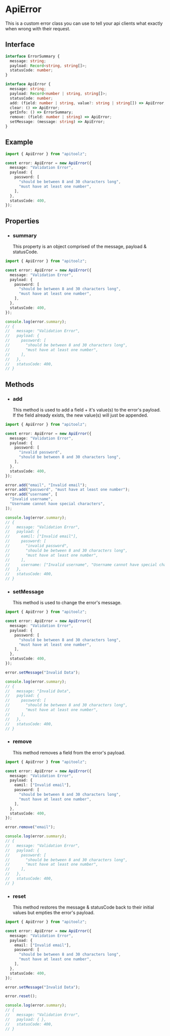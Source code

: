 # ApiError

This is a custom error class you can use to tell your api clients what exactly when wrong with their request.

## Interface

```ts
interface ErrorSummary {
  message: string;
  payload: Record<string, string[]>;
  statusCode: number;
}

interface ApiError {
  message: string;
  payload: Record<number | string, string[]>;
  statusCode: number;
  add: (field: number | string, value?: string | string[]) => ApiError;
  clear: () => ApiError;
  getInfo: () => ErrorSummary;
  remove: (field: number | string) => ApiError;
  setMessage: (message: string) => ApiError;
}
```

## Example

```ts
import { ApiError } from "apitoolz";

const error: ApiError = new ApiError({
  message: "Validation Error",
  payload: {
    password: [
      "should be between 8 and 30 characters long",
      "must have at least one number",
    ],
  },
  statusCode: 400,
});
```

## Properties

- ### summary

  This property is an object comprised of the message, payload & statusCode.

```ts
import { ApiError } from "apitoolz";

const error: ApiError = new ApiError({
  message: "Validation Error",
  payload: {
    password: [
      "should be between 8 and 30 characters long",
      "must have at least one number",
    ],
  },
  statusCode: 400,
});

console.log(error.summary);
// {
//   message: "Validation Error",
//   payload: {
//     password: [
//       "should be between 8 and 30 characters long",
//       "must have at least one number",
//     ],
//   },
//   statusCode: 400,
// }
```

## Methods

- ### add

  This method is used to add a field + it's value(s) to the error's payload. If the field already exists, the new value(s) will just be appended.

```ts
import { ApiError } from "apitoolz";

const error: ApiError = new ApiError({
  message: "Validation Error",
  payload: {
    password: [
      "invalid password",
      "should be between 8 and 30 characters long",
    ],
  },
  statusCode: 400,
});

error.add("email", "Invalid email");
error.add("password", "must have at least one number");
error.add("username", [
  "Invalid username",
  "Username cannot have special characters",
]);

console.log(error.summary);
// {
//   message: "Validation Error",
//   payload: {
//     eamil: ["Invalid email"],
//     password: [
//       "invalid password",
//       "should be between 8 and 30 characters long",
//       "must have at least one number",
//     ],
//     username: ["Invalid username", "Username cannot have special characters"],
//   },
//   statusCode: 400,
// }
```

- ### setMessage

  This method is used to change the error's message.

```ts
import { ApiError } from "apitoolz";

const error: ApiError = new ApiError({
  message: "Validation Error",
  payload: {
    password: [
      "should be between 8 and 30 characters long",
      "must have at least one number",
    ],
  },
  statusCode: 400,
});

error.setMessage("Invalid Data");

console.log(error.summary);
// {
//   message: "Invalid Data",
//   payload: {
//     password: [
//       "should be between 8 and 30 characters long",
//       "must have at least one number",
//     ],
//   },
//   statusCode: 400,
// }
```

- ### remove

  This method removes a field from the error's payload.

```ts
import { ApiError } from "apitoolz";

const error: ApiError = new ApiError({
  message: "Validation Error",
  payload: {
    eamil: ["Invalid email"],
    password: [
      "should be between 8 and 30 characters long",
      "must have at least one number",
    ],
  },
  statusCode: 400,
});

error.remove("email");

console.log(error.summary);
// {
//   message: "Validation Error",
//   payload: {
//     password: [
//       "should be between 8 and 30 characters long",
//       "must have at least one number",
//     ],
//   },
//   statusCode: 400,
// }
```

- ### reset

  This method restores the message & statusCode back to their initial values but empties the error's payload.

```ts
import { ApiError } from "apitoolz";

const error: ApiError = new ApiError({
  message: "Validation Error",
  payload: {
    email: ["Invalid email"],
    password: [
      "should be between 8 and 30 characters long",
      "must have at least one number",
    ],
  },
  statusCode: 400,
});

error.setMessage("Invalid Data");

error.reset();

console.log(error.summary);
// {
//   message: "Validation Error",
//   payload: { },
//   statusCode: 400,
// }
```
